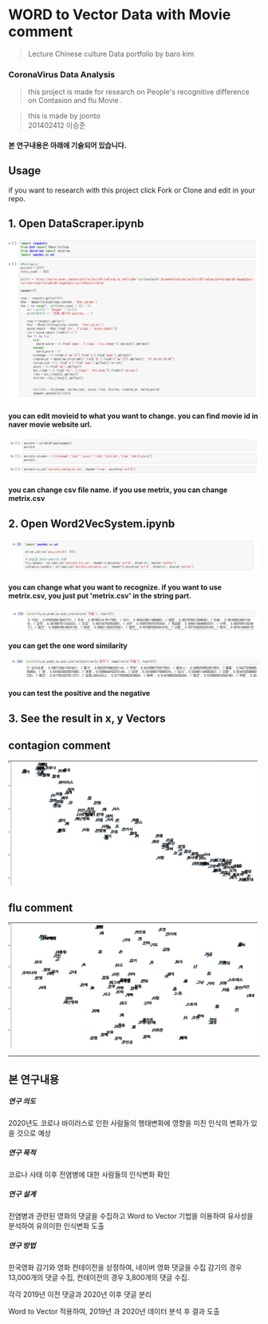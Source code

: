 
 WORD to Vector Data with Movie comment
 =========================================
 
 > Lecture Chinese culture Data portfolio by baro kim
### CoronaVirus Data Analysis

> this project is made for research on People's recognitive difference 
> on Contasion and flu Movie .

> this is made by joonto  
> 201402412 이승준 


#### 본 연구내용은 아래에 기술되어 있습니다.

Usage
------------------------------------------

  if you want to research with this project 
  click Fork or Clone and edit in your repo.
  
## 1. Open DataScraper.ipynb

<img src="/imgs/datapic1.PNG"  >

####  you can edit movieid to what you want to change. you can find movie id in naver movie website url.

<img src="/imgs/datapic2.PNG"  >

#### you can change csv file name. if you use metrix, you can change metrix.csv



## 2. Open Word2VecSystem.ipynb

<img src="/imgs/datapic3.PNG"  >

#### you can change what you want to recognize. if you want to use metrix.csv, you just put 'metrix.csv' in the string part.

<img src="/imgs/datapic4.PNG"  >

#### you can get the one word similarity

<img src="/imgs/datapic5.PNG"  >

#### you can test the positive and the negative 


## 3. See the result in x, y Vectors


 contagion comment
 ------------------
 
<img src="/imgs/contagion_data_image.jpg"  width="500" height="250">


 flu comment
 ------------
<img src="/imgs/flu_data_image.jpg"  width="500" height="250">


------------------------------------------------------------

본 연구내용
---------

##### 연구 의도

2020년도 코로나 바이러스로 인한 사람들의 행태변화에 영향을 미친 인식의 변화가 있을 것으로 예상

##### 연구 목적

코로나 사태 이후 전염병에 대한 사람들의 인식변화 확인

##### 연구 설계 

전염병과 관련된 영화의 댓글을 수집하고 Word to Vector 기법을 
이용하여 유사성을 분석하여 유의미한 인식변화 도출

##### 연구 방법


한국영화 감기와 영화 컨테이전을 상정하여, 네이버 영화 댓글을 수집
감기의 경우 13,000개의 댓글 수집, 컨테이전의 경우 3,800개의 댓글 수집.

각각 2019년 이전 댓글과 2020년 이후 댓글 분리

Word to Vector 적용하여,
2019년 과 2020년 데이터 분석 후 결과 도출

